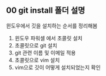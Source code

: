 ## 00 git install  폴더 설명

윈도우에서 깃을 설치하는 순서를 정리해봄
1.  윈도우 파워셀 에서 초콜릿 설치
2.  초콜릿으로 git 설치
3.  git 관련 이름 및 이메일 적용
4.  초콜릿으로 vim 설치
5.  vim으로 깃이 어떻게 설치되었는지 확인
   
